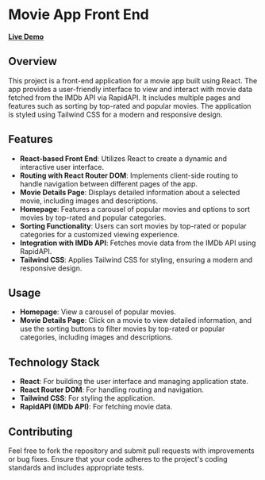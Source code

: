 # Movie App Front End

[**Live Demo**](movix-six-navy.vercel.app)

## Overview

This project is a front-end application for a movie app built using React. The app provides a user-friendly interface to view and interact with movie data fetched from the IMDb API via RapidAPI. It includes multiple pages and features such as sorting by top-rated and popular movies. The application is styled using Tailwind CSS for a modern and responsive design.

## Features

- **React-based Front End**: Utilizes React to create a dynamic and interactive user interface.
- **Routing with React Router DOM**: Implements client-side routing to handle navigation between different pages of the app.
- **Movie Details Page**: Displays detailed information about a selected movie, including images and descriptions.
- **Homepage**: Features a carousel of popular movies and options to sort movies by top-rated and popular categories.
- **Sorting Functionality**: Users can sort movies by top-rated or popular categories for a customized viewing experience.
- **Integration with IMDb API**: Fetches movie data from the IMDb API using RapidAPI.
- **Tailwind CSS**: Applies Tailwind CSS for styling, ensuring a modern and responsive design.

## Usage

- **Homepage**: View a carousel of popular movies.
- **Movie Details Page**: Click on a movie to view detailed information, and use the sorting buttons to filter movies by top-rated or popular categories, including images and descriptions.

## Technology Stack

- **React**: For building the user interface and managing application state.
- **React Router DOM**: For handling routing and navigation.
- **Tailwind CSS**: For styling the application.
- **RapidAPI (IMDb API)**: For fetching movie data.

## Contributing

Feel free to fork the repository and submit pull requests with improvements or bug fixes. Ensure that your code adheres to the project's coding standards and includes appropriate tests.


